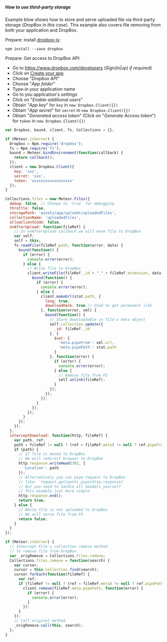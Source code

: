 ##### How to use third-party storage

Example blow shows how to store and serve uploaded file via third-party storage (*DropBox in this case*). This example also covers file removing from both your application and DropBox.

Prepare: install [dropbox-js](https://github.com/dropbox/dropbox-js):
```shell
npm install --save dropbox
```
Prepare: Get access to DropBox API:
 - Go to https://www.dropbox.com/developers (*Sign(in|up) if required*)
 - Click on [Create your app](https://www.dropbox.com/developers/apps/create)
 - Choose "*Dropbox API*"
 - Choose "*App folder*"
 - Type-in your application name
 - Go to you application's *settings*
 - Click on "*Enable additional users*"
 - Obtain "*App key*" for `key` in `new Dropbox.Client({})`
 - Obtain "*App secret*" for `secret` in `new Dropbox.Client({})`
 - Obtain "*Generated access token*" (Click on "*Generate Access token*") for `token` in `new Dropbox.Client({})`

```javascript
var Dropbox, bound, client, fs, Collections = {};

if (Meteor.isServer) {
  Dropbox = Npm.require('dropbox');
  fs = Npm.require('fs');
  bound = Meteor.bindEnvironment(function(callback) {
    return callback();
  });
  client = new Dropbox.Client({
    key: 'xxx',
    secret: 'xxx',
    token: 'xxxxxxxxxxxxxxxxxx'
  });
}

Collections.files = new Meteor.Files({
  debug: false, // Change to `true` for debugging
  throttle: false,
  storagePath: 'assets/app/uploads/uploadedFiles',
  collectionName: 'uploadedFiles',
  allowClientCode: false,
  onAfterUpload: function(fileRef) {
    // In onAfterUpload callback we will move file to DropBox
    var self;
    self = this;
    fs.readFile(fileRef.path, function(error, data) {
      bound(function() {
        if (error) {
          console.error(error);
        } else {
          // Write file to DropBox
          client.writeFile(fileRef._id + "." + fileRef.extension, data, function(error, stat) {
            bound(function() {
              if (error) {
                console.error(error);
              } else {
                client.makeUrl(stat.path, {
                  long: true,
                  downloadHack: true // Used to get permanent link
                }, function(error, xml) {
                  bound(function() {
                    // Store downloadable in file's meta object
                    self.collection.update({
                      _id: fileRef._id
                    }, {
                      $set: {
                        'meta.pipeFrom': xml.url,
                        'meta.pipePath': stat.path
                      }
                    }, function(error) {
                      if (error) {
                        console.error(error);
                      } else {
                        // Remove file from FS
                        self.unlink(fileRef);
                      }
                    });
                  });
                });
              }
            });
          });
        }
      });
    });
  },
  interceptDownload: function(http, fileRef) {
    var path, ref;
    path = fileRef != null ? (ref = fileRef.meta) != null ? ref.pipeFrom : void 0 : void 0;
    if (path) {
      // If file is moved to DropBox
      // We will redirect browser to DropBox
      http.response.writeHead(302, {
        'Location': path
      });
      // Alternatively you can pipe request to DropBox
      // like: `request.get(path).pipe(http.response)`
      // But you need to handle all headers yourself
      // This example just more simple
      http.response.end();
      return true;
    } else {
      // While file is not uploaded to DropBox
      // We will serve file from FS
      return false;
    }
  }
});

if (Meteor.isServer) {
  // Intercept File's collection remove method
  // to remove file from DropBox
  var _origRemove = Collections.files.remove;
  Collections.files.remove = function(search) {
    var cursor;
    cursor = this.collection.find(search);
    cursor.forEach(function(fileRef) {
      var ref;
      if (fileRef != null ? (ref = fileRef.meta) != null ? ref.pipePath : void 0 : void 0) {
        client.remove(fileRef.meta.pipePath, function(error) {
          if (error) {
            console.error(error);
          }
        });
      }
    });
    // Call original method
    _origRemove.call(this, search);
  };
}
```